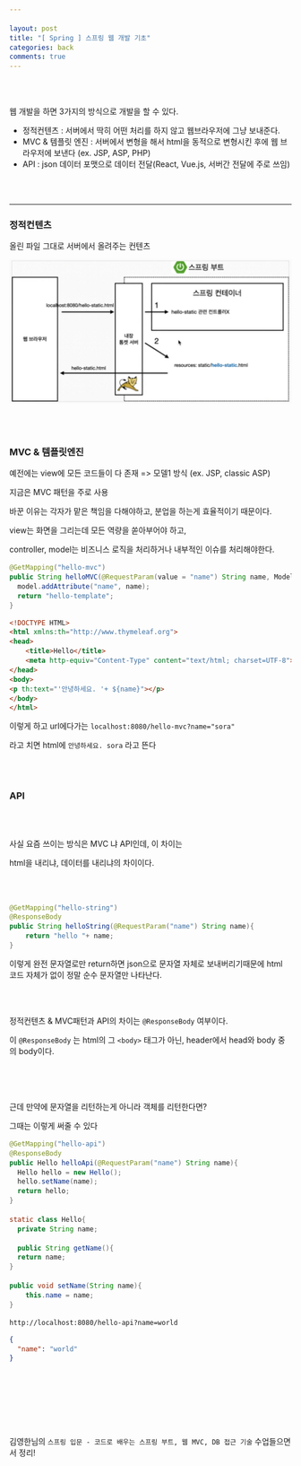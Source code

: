 ```yaml
---

layout: post
title: "[ Spring ] 스프링 웹 개발 기초"
categories: back
comments: true
---
```


<br>

<br>

웹 개발을 하면 3가지의 방식으로 개발을 할 수 있다.

* 정적컨텐츠 : 서버에서 딱히 어떤 처리를 하지 않고 웹브라우저에 그냥 보내준다.
* MVC & 템플릿 엔진 : 서버에서 변형을 해서 html을 동적으로 변형시킨 후에 웹 브라우저에 보낸다 (ex. JSP, ASP, PHP)
* API : json 데이터 포맷으로 데이터 전달(React, Vue.js, 서버간 전달에 주로 쓰임)

<br>

<br>

---

### 정적컨텐츠

올린 파일 그대로 서버에서 올려주는 컨텐츠 

![spring](/assets/img/spring/4.png)

<br>

<br>

### MVC & 템플릿엔진 

예전에는 view에 모든 코드들이 다 존재 => 모델1 방식 (ex. JSP, classic ASP)

지금은 MVC 패턴을 주로 사용

바꾼 이유는 각자가 맡은 책임을 다해야하고, 분업을 하는게 효율적이기 때문이다.

view는 화면을 그리는데 모든 역량을 쏟아부어야 하고, 

controller, model는 비즈니스 로직을 처리하거나 내부적인 이슈를 처리해야한다.

~~~java
@GetMapping("hello-mvc")
public String helloMVC(@RequestParam(value = "name") String name, Model model){
  model.addAttribute("name", name);
  return "hello-template";
}
~~~

~~~html
<!DOCTYPE HTML>
<html xmlns:th="http://www.thymeleaf.org">
<head>
    <title>Hello</title>
    <meta http-equiv="Content-Type" content="text/html; charset=UTF-8">
</head>
<body>
<p th:text="'안녕하세요. '+ ${name}"></p>
</body>
</html>
~~~

이렇게 하고 url에다가는 `localhost:8080/hello-mvc?name="sora"`

라고 치면 html에 `안녕하세요. sora` 라고 뜬다

<br>

<br>

### API



<br>

<br>

사실 요즘 쓰이는 방식은 MVC 냐 API인데, 이 차이는

html을 내리냐, 데이터를 내리냐의 차이이다.

<br>

<br>

~~~java
@GetMapping("hello-string")
@ResponseBody
public String helloString(@RequestParam("name") String name){
	return "hello "+ name;
}
~~~

이렇게 완전 문자열로만 return하면 json으로 문자열 자체로 보내버리기때문에 html 코드 자체가 없이 정말 순수 문자열만 나타난다.

<br>

<br>

정적컨텐츠 & MVC패턴과  API의 차이는 `@ResponseBody` 여부이다.

이 `@ResponseBody` 는 html의 그 `<body>` 태그가 아닌, header에서 head와 body 중의 body이다.



<br>

<br>

<br>

근데 만약에 문자열을 리턴하는게 아니라 객체를 리턴한다면?

그때는 이렇게 써줄 수 있다

~~~java
@GetMapping("hello-api")
@ResponseBody
public Hello helloApi(@RequestParam("name") String name){
  Hello hello = new Hello();
  hello.setName(name);
  return hello;
}

static class Hello{
  private String name;

  public String getName(){
  return name;
}

public void setName(String name){
	this.name = name;
}

~~~

`http://localhost:8080/hello-api?name=world`

~~~json
{
  "name": "world"
}
~~~



<br>

<br>

<br>

<br>

<br>

<br>

김영한님의 `스프링 입문 - 코드로 배우는 스프링 부트, 웹 MVC, DB 접근 기술` 수업들으면서 정리!
